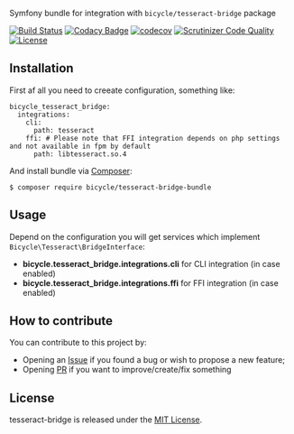 Symfony bundle for integration with ``bicycle/tesseract-bridge`` package

[![Build Status](https://travis-ci.org/vkhramtsov/tesseract-bridge-bundle.svg?branch=master)](https://travis-ci.org/vkhramtsov/tesseract-bridge-bundle)
[![Codacy Badge](https://app.codacy.com/project/badge/Grade/e06ff3df6a574f2caf5596e9fd4df841)](https://www.codacy.com/gh/vkhramtsov/tesseract-bridge-bundle/dashboard?utm_source=github.com&amp;utm_medium=referral&amp;utm_content=vkhramtsov/tesseract-bridge-bundle&amp;utm_campaign=Badge_Grade)
[![codecov](https://codecov.io/gh/vkhramtsov/tesseract-bridge-bundle/branch/master/graph/badge.svg?token=JBVS2P8RFF)](https://codecov.io/gh/vkhramtsov/tesseract-bridge-bundle)
[![Scrutinizer Code Quality](https://scrutinizer-ci.com/g/vkhramtsov/tesseract-bridge-bundle/badges/quality-score.png?b=master)](https://scrutinizer-ci.com/g/vkhramtsov/tesseract-bridge-bundle/?branch=master)
[![License](https://img.shields.io/packagist/l/bicycle/tesseract-bridge-bundle.svg)](https://packagist.org/packages/bicycle/tesseract-bridge-bundle)

## Installation

First af all you need to creeate configuration, something like:

    bicycle_tesseract_bridge:
      integrations:
        cli:
          path: tesseract
        ffi: # Please note that FFI integration depends on php settings and not available in fpm by default
          path: libtesseract.so.4

And install bundle via [Composer](https://getcomposer.org/):

    $ composer require bicycle/tesseract-bridge-bundle

## Usage

Depend on the configuration you will get services which implement ``Bicycle\Tesseract\BridgeInterface``:

-   **bicycle.tesseract_bridge.integrations.cli** for CLI integration (in case enabled)
-   **bicycle.tesseract_bridge.integrations.ffi** for FFI integration (in case enabled)

## How to contribute

You can contribute to this project by:

-   Opening an [Issue](../../issues) if you found a bug or wish to propose a new feature;
-   Opening [PR](../../pulls) if you want to improve/create/fix something

## License

tesseract-bridge is released under the [MIT License](./LICENSE).
